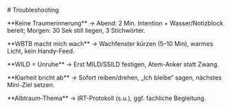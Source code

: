 \# Troubleshooting



\*\*Keine Traumerinnerung\*\* → Abend: 2 Min. Intention + Wasser/Notizblock bereit; Morgen: 30 Sek still liegen, 3 Stichwörter.  

\*\*WBTB macht mich wach\*\* → Wachfenster kürzen (5–10 Min), warmes Licht, kein Handy-Feed.  

\*\*WILD = Unruhe\*\* → Erst MILD/SSILD festigen, Atem-Anker statt Zwang.  

\*\*Klarheit bricht ab\*\* → Sofort reiben/drehen, „Ich bleibe“ sagen, nächstes Mini-Ziel setzen.  

\*\*Albtraum-Thema\*\* → IRT-Protokoll (s.u.), ggf. fachliche Begleitung.

